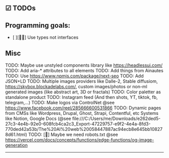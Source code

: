 
## ☑ TODOs

## Programming goals:

- [ ][🤽‍♀️] Use types not interfaces

## Misc

TODO: Maybe use unstyled components library like https://headlessui.com/
TODO: Add aria-* attributes to all elements
TODO: Add things from Ainautes
TODO: Use https://www.npmjs.com/package/next-seo
TODO: Add JSON+LD
TODO: Multiple images providers like Dalle-2, Stable diffusiom, https://skybox.blockadelabs.com/, custom images/photos or non-ml generated images (like abstract art, 3D or fractals)
TODO: Color paletter as standalone product
TODO: Instagram feed (And then shots, YT, tiktok, fb, telegram,...)
TODO: Make logos via ControlNet @see https://www.facebook.com/reel/285666600531866
TODO: Dynamic pages from CMSs like Wordpress, Drupal, Ghost, Strapi, Contentful, etc
                         Systems like Notion, Google Docs (@see file:///C:/Users/me/Downloads/e262ded5-27c3-4e4b-92e0-608fcb4ca2c3_Export-47229757-e9f2-4e4a-8fd3-770ded42a53b/The%20AI%20web%20058447887ac94ecb8e645bb108278d61.html)
TODO: [🦺] Maybe we need robots.txt @see https://vercel.com/docs/concepts/functions/edge-functions/og-image-generation


---


